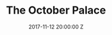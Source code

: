---
title: The October Palace
date: 2017-11-12 20:00:00 Z
venue: The October Palace
location: Kyiv
tickets: http://www.digitick.com/benjamin-clementine-concert-theatre-sebastopol-lille-09-novembre-2017-css5-talentboutique-pg101-ri4779931.html
country: Ukraine
---